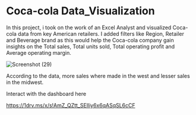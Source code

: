 # Coca-cola Data_Visualization

In this project, i took on the work of an Excel Analyst and visualized Coca-cola data from key American retailers.
I added filters like Region, Retailer and Beverage brand as this would help the Coca-cola company gain insights on the Total sales, Total units sold, Total operating profit and Average operating margin.


![Screenshot (29)](https://github.com/Ikanabasi/Coca-cola-Data_Visualization/assets/116980575/ec12fc19-3713-448b-99e3-b67a795fde19)

According to the data, more sales where made in the west and lesser sales in the midwest.

Interact with the dashboard here

https://1drv.ms/x/s!AmZ_QZtt_SElliy6x6qASqSL6cCF

